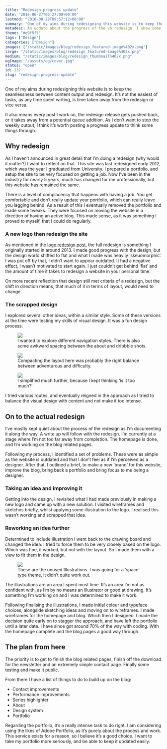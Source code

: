 ```yaml
---
title: "Redesign progress update"
date: "2016-06-27T06:27:00+00:00"
lastmod: "2016-08-28T09:57:12+00:00"
summary: "One of my aims during redesigning this website is to keep the seamlessness between content output and redesign. It’s not the easiest of tasks, as any time spent writing, is time taken away from the redesign or vice versa."
metadesc: An update about the progress of the v6 redesign. I show some older iterations of designs and illustration."
theme: "#e9f5f5"
tags: ["Design"]
categories: ["Design"]
images: ["/static/images/blog/redesign_featured-image%402x.png"]
large: "/static/images/blog/redesign_featured-image%402x.png"
medium: "/static/images/blog/redesign_thumbnail%402x.png"
ogImage: "/assets/og/cover.jpg"
status: "open"
id: 132
slug: "redesign-progress-update"
---
```


One of my aims during redesigning this website is to keep the seamlessness between content output and redesign. It’s not the easiest of tasks, as any time spent writing, is time taken away from the redesign or vice versa.

It also means every post I work on, the redesign release gets pushed back, or it takes away from a potential queue addition. As I don’t want to stop the weekly output, I think it’s worth posting a progress update to think some things through.

## Why redesign
As I haven’t announced in great detail that I’m doing a redesign (why would it matter?) I want to reflect on that. This site was last redesigned early 2012, which was the year I graduated from University. I prepared a portfolio, and setup the site to be very focused on getting a job. Now I’ve been in the industry for nearly 5 years, much has changed for me professionally, but this website has remained the same.

There is a level of complacency that happens with having a job. You get comfortable and don’t really update your portfolio, which can really leave you lagging behind. As a result of this I eventually removed the portfolio and made some tweaks. They were focused on moving the website in a direction of having an active blog. This made sense, as it was something I proved to myself, that I could do regularly.

### A new logo then redesign the site
As mentioned in the [logo redesign post](), the full redesign is something I originally started in around 2013. I made good progress with the design, but the design world shifted to flat and what I made was heavily ‘skeuomorphic’. I was put off by that, I didn’t want to appear outdated. It had a negative effect, I wasn’t motivated to start again. I just couldn’t get behind ‘flat’ and the amount of time it takes to redesign a website in your personal time.

On more recent reflection that design still met criteria of a redesign, but the shift in direction means, that much of it in terms of layout, would need to change.

### The scrapped design
I explored several other ideas, within a similar style. Some of these versions at the time were testing my skills of visual design. It was a fun design process.

<figure><Image src="/static/images/blog/redesign_iteration-1@2x.png" width={738} height={492} /><figcaption>I wanted to explore different navigation styles. There is also some awkward spacing between the about and dribbble shots.</figcaption></figure>

<figure><Image src="/static/images/blog/redesign_iteration-2@2x.png" width={738} height={492} /><figcaption>Compacting the layout here was probably the right balance between adventurous and difficulty.</figcaption></figure>

<figure><Image src="/static/images/blog/redesign_iteration-3@2x.png" width={738} height={492} /><figcaption>I simplified much further, because I kept thinking ‘is it too much?’</figcaption></figure>

I tried various routes, and eventually reigned in the approach as I tried to balance the visual design with content and not make it too intense.

## On to the actual redesign
I’ve mostly kept quiet about the process of the redesign as I’m documenting it along the way. A write up will follow with the redesign. I’m currently at a stage where I’m not too far away from completion. The homepage is done, and I’m working on the blog related pages.

Following my process, I identified a set of problems. These were as simple as the website is outdated and that I don’t feel as if I’m perceived as a designer. After that, I outlined a brief, to make a new ‘brand’ for this website, improve the blog, bring back a portfolio and bring focus to me being a designer.

### Taking an idea and improving it
Getting into the design, I revisited what I had made previously in making a new logo and came up with a new solution. I visited wireframes and sketches briefly, whilst applying some illustration to the logo. I realised this wasn’t working and scrapped that idea.

### Reworking an idea further
Determined to include illustration I went back to the drawing board and changed the idea. I tried to force them to be very closely based on the logo. Which was fine, it worked, but not with the layout. So I made them with a view to fit them in the design.

<figure><Image src="/static/images/blog/redesign_mascot-logos@2x.png" width={738} height={492} /><figcaption>These are the unused Illustrations. I was going for a ‘space’ type theme, it didn’t quite work out.</figcaption></figure>

The illustrations are an area I spent most time. It’s an area I’m not as confident with, as I’m by no means an illustrator or good at drawing. It’s something I’m working on and I was determined to make it work.

Following finalising the illustrations, I made initial colour and typeface choices, alongside sketching ideas and moving on to wireframes. I made wireframes for the homepage and blog. Which then I designed. I made the decision quite early on to stagger the approach, and have left the portfolio until a later date. I have since got around 70% of the way with coding. With the homepage complete and the blog pages a good way through.

## The plan from here
The priority is to get to finish the blog related pages, finish off the download for the newsletter and an extremely simple contact page. Finally some testing and make it public.

From there I have a list of things to do to build up on the blog:

- Contact improvements
- Performance improvements
- Series highlighter
- About
- Design system
- Portfolio

Regarding the portfolio, it’s a really intense task to do right. I am considering using the likes of Adobe Portfolio, as it’s purely about the process and work. This service exists for a reason, so I believe it’s a good choice. I want to take my portfolio more seriously, and be able to keep it updated easily.